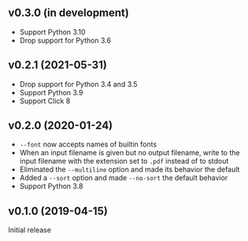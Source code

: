 v0.3.0 (in development)
-----------------------
- Support Python 3.10
- Drop support for Python 3.6

v0.2.1 (2021-05-31)
-------------------
- Drop support for Python 3.4 and 3.5
- Support Python 3.9
- Support Click 8

v0.2.0 (2020-01-24)
-------------------
- `--font` now accepts names of builtin fonts
- When an input filename is given but no output filename, write to the input
  filename with the extension set to `.pdf` instead of to stdout
- Eliminated the `--multiline` option and made its behavior the default
- Added a `--sort` option and made `--no-sort` the default behavior
- Support Python 3.8

v0.1.0 (2019-04-15)
-------------------
Initial release
